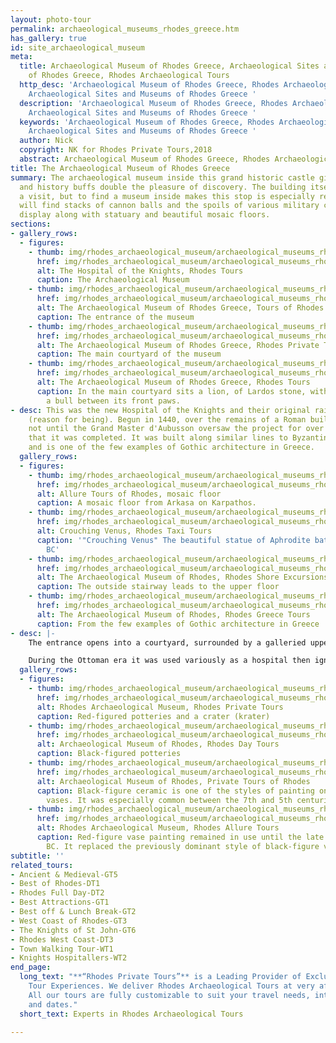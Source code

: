 ```yaml
---
layout: photo-tour
permalink: archaeological_museums_rhodes_greece.htm
has_gallery: true
id: site_archaeological_museum
meta:
  title: Archaeological Museum of Rhodes Greece, Archaeological Sites and Museums
    of Rhodes Greece, Rhodes Archaeological Tours
  http_desc: 'Archaeological Museum of Rhodes Greece, Rhodes Archaeological Tours,
    Archaeological Sites and Museums of Rhodes Greece '
  description: 'Archaeological Museum of Rhodes Greece, Rhodes Archaeological Tours,
    Archaeological Sites and Museums of Rhodes Greece '
  keywords: 'Archaeological Museum of Rhodes Greece, Rhodes Archaeological Tours,
    Archaeological Sites and Museums of Rhodes Greece '
  author: Nick
  copyright: NK for Rhodes Private Tours,2018
  abstract: Archaeological Museum of Rhodes Greece, Rhodes Archaeological Tours
title: The Archaeological Museum of Rhodes Greece
summary: The archaeological museum inside this grand historic castle gives archaeology
  and history buffs double the pleasure of discovery. The building itself is worth
  a visit, but to find a museum inside makes this stop is especially rewarding. You
  will find stacks of cannon balls and the spoils of various military campaigns on
  display along with statuary and beautiful mosaic floors.
sections:
- gallery_rows:
  - figures:
    - thumb: img/rhodes_archaeological_museum/archaeological_museums_rhodes_greece_1_small.jpg
      href: img/rhodes_archaeological_museum/archaeological_museums_rhodes_greece_1.jpg
      alt: The Hospital of the Knights, Rhodes Tours
      caption: The Archaeological Museum
    - thumb: img/rhodes_archaeological_museum/archaeological_museums_rhodes_greece_2_small.jpg
      href: img/rhodes_archaeological_museum/archaeological_museums_rhodes_greece_2.jpg
      alt: The Archaeological Museum of Rhodes Greece, Tours of Rhodes
      caption: The entrance of the museum
    - thumb: img/rhodes_archaeological_museum/archaeological_museums_rhodes_greece_3_small.jpg
      href: img/rhodes_archaeological_museum/archaeological_museums_rhodes_greece_3.jpg
      alt: The Archaeological Museum of Rhodes Greece, Rhodes Private Tours
      caption: The main courtyard of the museum
    - thumb: img/rhodes_archaeological_museum/archaeological_museums_rhodes_greece_4_small.jpg
      href: img/rhodes_archaeological_museum/archaeological_museums_rhodes_greece_4.jpg
      alt: The Archaeological Museum of Rhodes Greece, Rhodes Tours
      caption: In the main courtyard sits a lion, of Lardos stone, with the head of
        a bull between its front paws.
- desc: This was the new Hospital of the Knights and their original raison d'etre
    (reason for being). Begun in 1440, over the remains of a Roman building, it was
    not until the Grand Master d'Aubusson oversaw the project for over 40 years on
    that it was completed. It was built along similar lines to Byzantine hostelries
    and is one of the few examples of Gothic architecture in Greece.
  gallery_rows:
  - figures:
    - thumb: img/rhodes_archaeological_museum/archaeological_museums_rhodes_greece_5_small.jpg
      href: img/rhodes_archaeological_museum/archaeological_museums_rhodes_greece_5.jpg
      alt: Allure Tours of Rhodes, mosaic floor
      caption: A mosaic floor from Arkasa on Karpathos.
    - thumb: img/rhodes_archaeological_museum/archaeological_museums_rhodes_greece_6_small.jpg
      href: img/rhodes_archaeological_museum/archaeological_museums_rhodes_greece_6.jpg
      alt: Crouching Venus, Rhodes Taxi Tours
      caption: '"Crouching Venus" The beautiful statue of Aphrodite bathing, 1st century
        BC'
    - thumb: img/rhodes_archaeological_museum/archaeological_museums_rhodes_greece_7_small.jpg
      href: img/rhodes_archaeological_museum/archaeological_museums_rhodes_greece_7.jpg
      alt: The Archaeological Museum of Rhodes, Rhodes Shore Excursions
      caption: The outside stairway leads to the upper floor
    - thumb: img/rhodes_archaeological_museum/archaeological_museums_rhodes_greece_8_small.jpg
      href: img/rhodes_archaeological_museum/archaeological_museums_rhodes_greece_8.jpg
      alt: The Archaeological Museum of Rhodes, Rhodes Greece Tours
      caption: From the few examples of Gothic architecture in Greece
- desc: |-
    The entrance opens into a courtyard, surrounded by a galleried upper story accessed by an outside stairway. Stone fragments and stacks of cannonballs, relics from various sieges, lie on the ground.

    During the Ottoman era it was used variously as a hospital then ignobly as a barracks. It was restored by the Italian administration in 1913-18 and later used to house the Rhodes Archaeological Museum.   The Museum contains various collections of archaeological artifacts from various parts of Rhodes and the neighbouring islands.
  gallery_rows:
  - figures:
    - thumb: img/rhodes_archaeological_museum/archaeological_museums_rhodes_greece_9_small.jpg
      href: img/rhodes_archaeological_museum/archaeological_museums_rhodes_greece_9.jpg
      alt: Rhodes Archaeological Museum, Rhodes Private Tours
      caption: Red-figured potteries and a crater (krater)
    - thumb: img/rhodes_archaeological_museum/archaeological_museums_rhodes_greece_10_small.jpg
      href: img/rhodes_archaeological_museum/archaeological_museums_rhodes_greece_10.jpg
      alt: Archaeological Museum of Rhodes, Rhodes Day Tours
      caption: Black-figured potteries
    - thumb: img/rhodes_archaeological_museum/archaeological_museums_rhodes_greece_11_small.jpg
      href: img/rhodes_archaeological_museum/archaeological_museums_rhodes_greece_11.jpg
      alt: Archaeological Museum of Rhodes, Private Tours of Rhodes
      caption: Black-figure ceramic is one of the styles of painting on antique Greek
        vases. It was especially common between the 7th and 5th centuries BC
    - thumb: img/rhodes_archaeological_museum/archaeological_museums_rhodes_greece_12_small.jpg
      href: img/rhodes_archaeological_museum/archaeological_museums_rhodes_greece_12.jpg
      alt: Rhodes Archaeological Museum, Rhodes Allure Tours
      caption: Red-figure vase painting remained in use until the late 3rd century
        BC. It replaced the previously dominant style of black-figure vase painting
subtitle: ''
related_tours:
- Ancient & Medieval-GT5
- Best of Rhodes-DT1
- Rhodes Full Day-DT2
- Best Attractions-GT1
- Best off & Lunch Break-GT2
- West Coast of Rhodes-GT3
- The Knights of St John-GT6
- Rhodes West Coast-DT3
- Town Walking Tour-WT1
- Knights Hospitallers-WT2
end_page:
  long_text: "**“Rhodes Private Tours”** is a Leading Provider of Exclusive and Personalized
    Tour Experiences. We deliver Rhodes Archaeological Tours at very affordable rates.
    All our tours are fully customizable to suit your travel needs, interests, schedules,
    and dates."
  short_text: Experts in Rhodes Archaeological Tours

---
```

